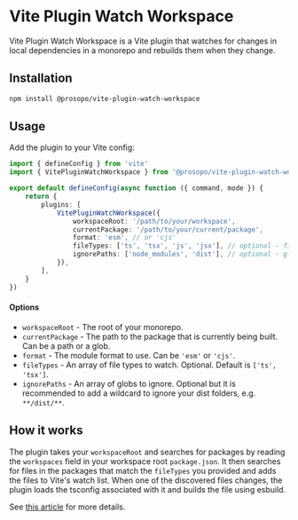 # Vite Plugin Watch Workspace

Vite Plugin Watch Workspace is a Vite plugin that watches for changes in local dependencies in a monorepo and rebuilds
them when they change.

## Installation

```bash
npm install @prosopo/vite-plugin-watch-workspace
```

## Usage

Add the plugin to your Vite config:

```typescript
import { defineConfig } from 'vite'
import { VitePluginWatchWorkspace } from '@prosopo/vite-plugin-watch-workspace'

export default defineConfig(async function ({ command, mode }) {
    return {
        plugins: [
            VitePluginWatchWorkspace({
                workspaceRoot: '/path/to/your/workspace',
                currentPackage: '/path/to/your/current/package',
                format: 'esm', // or 'cjs'
                fileTypes: ['ts', 'tsx', 'js', 'jsx'], // optional - file types to watch. default is ['ts', 'tsx']
                ignorePaths: ['node_modules', 'dist'], // optional - globs to ignore
            }),
        ],
    }
})
```

#### Options

-   `workspaceRoot` - The root of your monorepo.
-   `currentPackage` - The path to the package that is currently being built. Can be a path or a glob.
-   `format` - The module format to use. Can be `'esm'` or `'cjs'`.
-   `fileTypes` - An array of file types to watch. Optional. Default is `['ts', 'tsx']`.
-   `ignorePaths` - An array of globs to ignore. Optional but it is recommended to add a wildcard to ignore your dist
    folders, e.g. `**/dist/**`.

## How it works

The plugin takes your `workspaceRoot` and searches for packages by reading the `workspaces` field in your workspace
root `package.json`. It then searches for files in the packages that match the `fileTypes` you provided and adds the
files to Vite's watch list. When one of the discovered files changes, the plugin loads the tsconfig associated with it
and builds the file using esbuild.

See [this article](https://prosopo.io/articles/using-vite-to-rebuild-local-dependencies-in-an-npm-workspace) for more
details.

